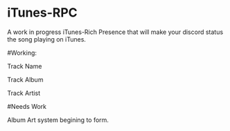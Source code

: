 # iTunes-RPC
A work in progress iTunes-Rich Presence that will make your discord status the song playing on iTunes.


#Working:

Track Name

Track Album

Track Artist

#Needs Work

Album Art system begining to form.
